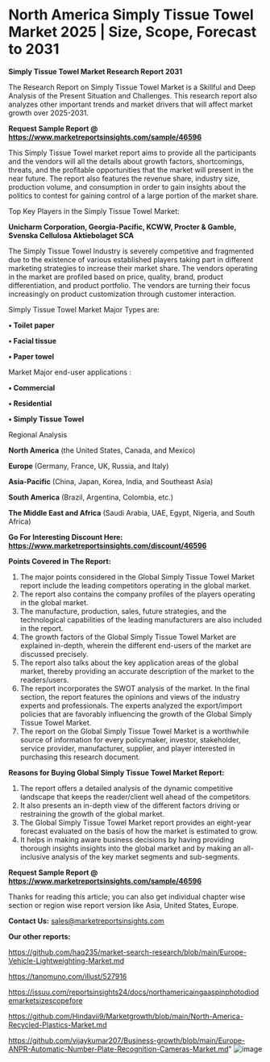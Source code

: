 # North America Simply Tissue Towel Market 2025 | Size, Scope, Forecast to 2031

<strong>Simply Tissue Towel Market Research Report 2031</strong>

The Research Report on Simply Tissue Towel Market is a Skillful and Deep Analysis of the Present Situation and Challenges. This research report also analyzes other important trends and market drivers that will affect market growth over 2025-2031.

<strong>Request Sample Report @ <a href=https://www.marketreportsinsights.com/sample/46596>https://www.marketreportsinsights.com/sample/46596</a></strong>

This Simply Tissue Towel market report aims to provide all the participants and the vendors will all the details about growth factors, shortcomings, threats, and the profitable opportunities that the market will present in the near future. The report also features the revenue share, industry size, production volume, and consumption in order to gain insights about the politics to contest for gaining control of a large portion of the market share.

Top Key Players in the Simply Tissue Towel Market:

<strong>Unicharm Corporation, Georgia-Pacific, KCWW, Procter & Gamble, Svenska Cellulosa Aktiebolaget SCA</strong>

The Simply Tissue Towel Industry is severely competitive and fragmented due to the existence of various established players taking part in different marketing strategies to increase their market share. The vendors operating in the market are profiled based on price, quality, brand, product differentiation, and product portfolio. The vendors are turning their focus increasingly on product customization through customer interaction.

Simply Tissue Towel Market Major Types are:

<strong>•  Toilet paper

•  Facial tissue

•  Paper towel</strong>

Market Major end-user applications :

<strong>•  Commercial

•  Residential

•  Simply Tissue Towel</strong>

Regional Analysis

</u><strong><b>North America</b></strong> (the United States, Canada, and Mexico)

<strong><b>Europe </b></strong>(Germany, France, UK, Russia, and Italy)

<strong><b>Asia-Pacific</b></strong> (China, Japan, Korea, India, and Southeast Asia)

<strong><b>South America</b></strong> (Brazil, Argentina, Colombia, etc.)

<strong><b>The Middle East and Africa</b></strong> (Saudi Arabia, UAE, Egypt, Nigeria, and South Africa)

<strong>Go For Interesting Discount Here: <a href=https://www.marketreportsinsights.com/discount/46596>https://www.marketreportsinsights.com/discount/46596</a></strong>

<strong>Points Covered in The Report:</strong>
<ol>
  <li>The major points considered in the Global Simply Tissue Towel Market report include the leading competitors operating in the global market.</li>
  <li>The report also contains the company profiles of the players operating in the global market.</li>
  <li>The manufacture, production, sales, future strategies, and the technological capabilities of the leading manufacturers are also included in the report.</li>
  <li>The growth factors of the Global Simply Tissue Towel Market are explained in-depth, wherein the different end-users of the market are discussed precisely.</li>
  <li>The report also talks about the key application areas of the global market, thereby providing an accurate description of the market to the readers/users.</li>
  <li>The report incorporates the SWOT analysis of the market. In the final section, the report features the opinions and views of the industry experts and professionals. The experts analyzed the export/import policies that are favorably influencing the growth of the Global Simply Tissue Towel Market.</li>
  <li>The report on the Global Simply Tissue Towel Market is a worthwhile source of information for every policymaker, investor, stakeholder, service provider, manufacturer, supplier, and player interested in purchasing this research document.</li>
</ol>
<strong>Reasons for Buying Global Simply Tissue Towel Market Report:</strong>

<ol>
  <li>The report offers a detailed analysis of the dynamic competitive landscape that keeps the reader/client well ahead of the competitors.</li>
  <li>It also presents an in-depth view of the different factors driving or restraining the growth of the global market.</li>
  <li>The Global Simply Tissue Towel Market report provides an eight-year forecast evaluated on the basis of how the market is estimated to grow.</li>
  <li>It helps in making aware business decisions by having providing thorough insights insights into the global market and by making an all-inclusive analysis of the key market segments and sub-segments.</li>
</ol>
<strong>Request Sample Report @ <a href=https://www.marketreportsinsights.com/sample/46596>https://www.marketreportsinsights.com/sample/46596</a></strong>


Thanks for reading this article; you can also get individual chapter wise section or region wise report version like Asia, United States, Europe.

<strong>Contact Us:</strong>
sales@marketreportsinsights.com

<strong>Our other reports:</strong>

<a href=https://github.com/haq235/market-search-research/blob/main/Europe-Vehicle-Lightweighting-Market.md>https://github.com/haq235/market-search-research/blob/main/Europe-Vehicle-Lightweighting-Market.md</a>

<a href=https://tanomuno.com/illust/527916>https://tanomuno.com/illust/527916</a>

<a href=https://issuu.com/reportsinsights24/docs/northamericaingaaspinphotodiodemarketsizescopefore>https://issuu.com/reportsinsights24/docs/northamericaingaaspinphotodiodemarketsizescopefore</a>

<a href=https://github.com/Hindavii9/Marketgrowth/blob/main/North-America-Recycled-Plastics-Market.md>https://github.com/Hindavii9/Marketgrowth/blob/main/North-America-Recycled-Plastics-Market.md</a>

<a href=https://github.com/vijaykumar207/Business-growth/blob/main/Europe-ANPR-Automatic-Number-Plate-Recognition-Cameras-Market.md>https://github.com/vijaykumar207/Business-growth/blob/main/Europe-ANPR-Automatic-Number-Plate-Recognition-Cameras-Market.md</a>"
![image](https://github.com/user-attachments/assets/d06014c1-5200-4e06-858c-a1a80e4ba4ea)
